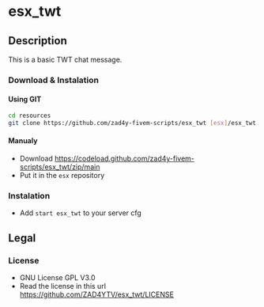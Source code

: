 # esx_twt

## Description

This is a basic TWT chat message.

### Download & Instalation

#### Using GIT

```sh
cd resources
git clone https://github.com/zad4y-fivem-scripts/esx_twt [esx]/esx_twt
```

#### Manualy

- Download <https://codeload.github.com/zad4y-fivem-scripts/esx_twt/zip/main>
- Put it in the `esx` repository

### Instalation

- Add `start esx_twt` to your server cfg

## Legal

### License

- GNU License GPL V3.0
- Read the license in this url <https://github.com/ZAD4YTV/esx_twt/LICENSE>

